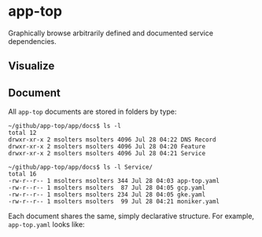 # app-top
Graphically browse arbitrarily defined and documented service dependencies.

## Visualize

## Document
All `app-top` documents are stored in folders by type:
```
~/github/app-top/app/docs$ ls -l
total 12
drwxr-xr-x 2 msolters msolters 4096 Jul 28 04:22 DNS Record
drwxr-xr-x 2 msolters msolters 4096 Jul 28 04:20 Feature
drwxr-xr-x 2 msolters msolters 4096 Jul 28 04:21 Service
```

```
~/github/app-top/app/docs$ ls -l Service/
total 16
-rw-r--r-- 1 msolters msolters 344 Jul 28 04:03 app-top.yaml
-rw-r--r-- 1 msolters msolters  87 Jul 28 04:05 gcp.yaml
-rw-r--r-- 1 msolters msolters 234 Jul 28 04:05 gke.yaml
-rw-r--r-- 1 msolters msolters  99 Jul 28 04:21 moniker.yaml
```

Each document shares the same, simply declarative structure.  For example, `app-top.yaml` looks like:
```yaml

```
